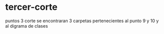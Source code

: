 # tercer-corte
puntos 3 corte
se encontraran 3 carpetas pertenecientes al punto 9 y 10 y al digrama de clases
